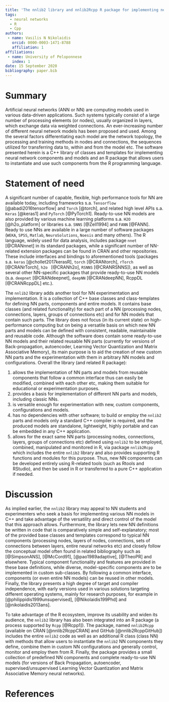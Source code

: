 ```yaml
---
title: 'The nnlib2 library and nnlib2Rcpp R package for implementing neural networks'
tags:
  - neural networks
  - R
  - Cpp
authors:
 - name: Vasilis N Nikolaidis
   orcid: 0000-0003-1471-8788
   affiliation: 1
affiliations:
 - name: University of Peloponnese
   index: 1
date: 15 September 2020
bibliography: paper.bib
---
```


# Summary

Artificial neural networks (ANN or NN) are computing models used in various data-driven applications. Such systems typically consist of a large number of processing elements (or nodes), usually organized in layers, which exchange data via weighted connections. An ever-increasing number of different neural network models has been proposed and used. Among the several factors differentiating each model are the network topology, the processing and training methods in nodes and connections, the sequences utilized for transferring data to, within and from the model etc. The software presented herein is a C++ library of classes and templates for implementing neural network components and models and an R package that allows users to instantiate and use such components from the R programming language.

# Statement of need

A significant number of capable, flexible, high performance tools for NN are available today, including frameworks s.a. `Tensorflow` [@abadi2016tensorflow] and `Torch` [@torch], and related high level APIs s.a. `Keras` [@keras1] and `PyTorch` [@PyTorch1]. Ready-to-use NN models are also provided by various machine learning platforms s.a. `H2O` [@h2o_platform] or libraries s.a. `SNNS` [@Zell1994] and `FANN` [@FANN]. Ready to use NNs are available in a large number of software packages (`WEKA`, `SPSS`, `Matlab`, `NeuroSolutions`, `Noesis`  and many others). The R language, widely used for data analysis, includes package `nnet` [@CRANnnet] in its standard packages, while a significant number of NN-related extension packages can be found in CRAN and other repositories. These include interfaces and bindings to aforementioned tools (packages s.a. `keras` [@chollet2017kerasR], `torch` [@CRANtorch], `rTorch` [@CRANrTorch], `h2o ` [@CRANh2o], `RSNNS` [@CRANRSNNS]), as well as several other NN-specific packages that provide ready-to-use NN models (s.a. `deepnet` [@CRANdeepnet], `deepNN` [@CRANdeepNN], RcppDL [@CRANRcppDL] etc.).

The `nnlib2` library adds another tool for NN experimentation and implementation. It is a collection of C++  base classes and class-templates for defining NN parts, components and entire models. It contains base classes (and related functionality) for each part of a NN (processing nodes, connections, layers, groups of connections etc) and for NN models that contain such parts. The library does not focus (in its current state) on high-performance computing but on being a versatile basis on which new NN parts and models can be defined with consistent, readable, maintainable and reusable code. Although the software does contain some ready-to-use NN models and their related reusable NN parts (currently for versions of Back-propagation, autoencoder, Learning Vector Quantization and Matrix Associative Memory), its main purpose is to aid the creation of new custom NN parts and the experimentation with them in arbitrary NN models and configurations. Overall the library (and related R package):

1. allows the implementation of NN parts and models from reusable components that follow a common interface thus can easily be modified, combined with each other etc, making them suitable for educational or experimentation purposes.
2. provides a basis for implementation of different NN parts and models, including classic NNs.
3. is versatile enough for experimentation with new, custom components, configurations and models.
4. has no dependencies with other software; to build or employ the `nnlib2` parts and models only a standard C++ compiler is required, and the produced models are standalone, lightweight, highly portable and can be embedded in any C++ application.
5. allows for the exact same NN parts (processing nodes, connections, layers, groups of connections etc) defined using `nnlib2` to be employed, combined, manipulated and monitored in R, via package `nnlib2Rcpp` which includes the entire `nnlib2` library and also provides supporting R functions and modules for this purpose. Thus, new NN components can be developed entirely using R-related tools (such as Rtools and RStudio), and then be used in R or transferred to a pure C++ application if needed.

# Discussion

As implied earlier, the `nnlib2` library may appeal to NN students and experimenters who seek a basis for implementing various NN models in C++ and take advantage of the versatility and direct control of the model that this approach allows. Furthermore, the library lets new NN definitions be written in code that is comparatively simple and self-explanatory; most of the provided base classes and templates correspond to typical NN components (processing nodes, layers of nodes, connections, sets of connections between layers, entire neural networks etc) and closely follow the conceptual model often found in related bibliography such as [@SimpsonANS], [@McCord91], [@pao1989adaptive], [@TheoPR] and elsewhere. Typical component functionality and features are provided in these base definitions, while diverse, model-specific components are to be implemented in custom sub-classes. By following a common interface, components (or even entire NN models) can be reused in other models. Finally, the library presents a high degree of target and compiler independence, with early versions used in various solutions targeting different operating systems, mainly for research purposes, for example in [@philippidis1999unsupervised], [@Nikolaidis199Phd] and [@nikolaidis2013ans]. 

To take advantage of the R ecosystem, improve its usability and widen its audience, the `nnlib2` library has also been integrated into an R package (a process supported by `Rcpp` [@Rcpp1]). The package, named `nnlib2Rcpp` (available on CRAN [@nnlib2RcppCRAN] and GitHub [@nnlib2RcppGitHub]) includes the entire `nnlib2` code as well as an additional R class (class NN) with methods that allow users to instantiate the `nnlib2` NN components they define, combine them in custom NN configurations and generally control, monitor and employ them from R. Finally, the package provides a small collection of predefined NN components and complete ready-to-use NN models (for versions of Back Propagation, autoencoder, supervised/unsupervised Learning Vector Quantization and Matrix Associative Memory neural networks).

# References
